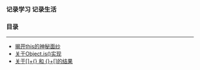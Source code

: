 ### 记录学习 记录生活

### 目录
---
- [揭开this的神秘面纱](https://github.com/evatxu/blog/issues/2)
- [关于Object.is()实现](https://github.com/evatxu/blog/issues/3)
- [关于[]+{} 和 {}+[]的结果](https://github.com/evatxu/blog/issues/4)
